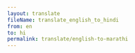 ```yaml
--- 
layout: translate 
fileName: translate_english_to_hindi 
from: en
to: hi 
permalink: translate/english-to-marathi
---
```

